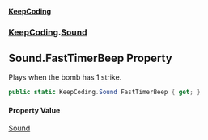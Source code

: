 #### [KeepCoding](index.md 'index')
### [KeepCoding](KeepCoding.md 'KeepCoding').[Sound](KeepCoding_Sound.md 'KeepCoding.Sound')
## Sound.FastTimerBeep Property
Plays when the bomb has 1 strike.  
```csharp
public static KeepCoding.Sound FastTimerBeep { get; }
```
#### Property Value
[Sound](KeepCoding_Sound.md 'KeepCoding.Sound')
